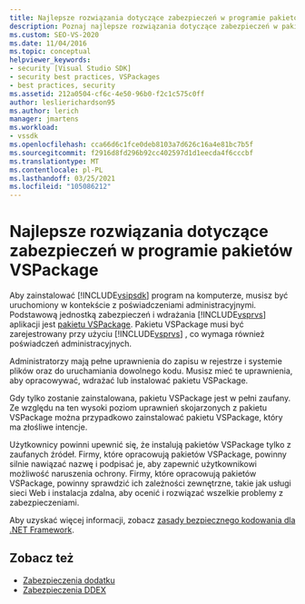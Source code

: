```yaml
---
title: Najlepsze rozwiązania dotyczące zabezpieczeń w programie pakietów VSPackage | Microsoft Docs
description: Poznaj najlepsze rozwiązania dotyczące zabezpieczeń w pakietu VSPackage, podstawową jednostkę zabezpieczeń i wdrażania aplikacji Visual Studio.
ms.custom: SEO-VS-2020
ms.date: 11/04/2016
ms.topic: conceptual
helpviewer_keywords:
- security [Visual Studio SDK]
- security best practices, VSPackages
- best practices, security
ms.assetid: 212a0504-cf6c-4e50-96b0-f2c1c575c0ff
author: leslierichardson95
ms.author: lerich
manager: jmartens
ms.workload:
- vssdk
ms.openlocfilehash: cca66d6c1fce0deb8103a7d626c16a4e81bc7b5f
ms.sourcegitcommit: f2916d8fd296b92cc402597d1d1eecda4f6cccbf
ms.translationtype: MT
ms.contentlocale: pl-PL
ms.lasthandoff: 03/25/2021
ms.locfileid: "105086212"
---
```

# <a name="best-practices-for-security-in-vspackages"></a>Najlepsze rozwiązania dotyczące zabezpieczeń w programie pakietów VSPackage
Aby zainstalować [!INCLUDE[vsipsdk](../../extensibility/includes/vsipsdk_md.md)] program na komputerze, musisz być uruchomiony w kontekście z poświadczeniami administracyjnymi. Podstawową jednostką zabezpieczeń i wdrażania [!INCLUDE[vsprvs](../../code-quality/includes/vsprvs_md.md)] aplikacji jest [pakietu VSPackage](../../extensibility/internals/vspackages.md). Pakietu VSPackage musi być zarejestrowany przy użyciu [!INCLUDE[vsprvs](../../code-quality/includes/vsprvs_md.md)] , co wymaga również poświadczeń administracyjnych.

 Administratorzy mają pełne uprawnienia do zapisu w rejestrze i systemie plików oraz do uruchamiania dowolnego kodu. Musisz mieć te uprawnienia, aby opracowywać, wdrażać lub instalować pakietu VSPackage.

 Gdy tylko zostanie zainstalowana, pakietu VSPackage jest w pełni zaufany. Ze względu na ten wysoki poziom uprawnień skojarzonych z pakietu VSPackage można przypadkowo zainstalować pakietu VSPackage, który ma złośliwe intencje.

 Użytkownicy powinni upewnić się, że instalują pakietów VSPackage tylko z zaufanych źródeł. Firmy, które opracowują pakietów VSPackage, powinny silnie nawiązać nazwę i podpisać je, aby zapewnić użytkownikowi możliwość naruszenia ochrony. Firmy, które opracowują pakietów VSPackage, powinny sprawdzić ich zależności zewnętrzne, takie jak usługi sieci Web i instalacja zdalna, aby ocenić i rozwiązać wszelkie problemy z zabezpieczeniami.

 Aby uzyskać więcej informacji, zobacz [zasady bezpiecznego kodowania dla .NET Framework](/previous-versions/visualstudio/visual-studio-2008/d55zzx87(v=vs.90)).

## <a name="see-also"></a>Zobacz też
- [Zabezpieczenia dodatku](/previous-versions/1326zbk3(v=vs.140))
- [Zabezpieczenia DDEX](/previous-versions/bb163703(v=vs.140))